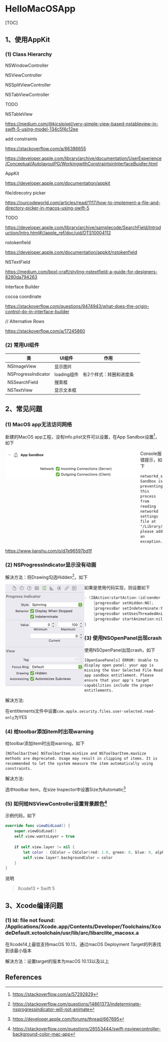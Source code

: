 # HelloMacOSApp
[TOC]

## 1、使用AppKit

### (1) Class Hierarchy 

NSWindowController

NSViewController

NSSplitViewController

NSTabViewController

TODO



NSTableView

https://medium.com/@kicsipixel/very-simple-view-based-nstableview-in-swift-5-using-model-134c5f4c12ee



add constraints

https://stackoverflow.com/a/66386655

https://developer.apple.com/library/archive/documentation/UserExperience/Conceptual/AutolayoutPG/WorkingwithConstraintsinInterfaceBuidler.html



AppKit

https://developer.apple.com/documentation/appkit



file/direcotry picker

https://ourcodeworld.com/articles/read/1117/how-to-implement-a-file-and-directory-picker-in-macos-using-swift-5



TODO

https://developer.apple.com/library/archive/samplecode/SearchField/Introduction/Intro.html#//apple_ref/doc/uid/DTS10004112



nstokenfield

https://developer.apple.com/documentation/appkit/nstokenfield



NSTextField

https://medium.com/bpxl-craft/styling-nstextfield-a-guide-for-designers-8280da794263



Interface Builder 

cocoa coordinate

https://stackoverflow.com/questions/9474943/what-does-the-origin-control-do-in-interface-builder



// Alternative Rows

https://stackoverflow.com/a/17245860



### (2) 常用UI组件



| 类                  | UI组件      | 作用                    |      |
| ------------------- | ----------- | ----------------------- | ---- |
| NSImageView         | 显示图片    |                         |      |
| NSProgressIndicator | loading组件 | 有2个样式：转圈和进度条 |      |
| NSSearchField       | 搜索框      |                         |      |
| NSTextView          | 显示文本框  |                         |      |







## 2、常见问题

### (1) MacOS app无法访问网络

新建的MacOS app工程，没有Info.plist文件可以设置，在App Sandbox设置[^1]，如下

<img src="images/01_turn_on_network.png" style="zoom:50%; float: left" />



Console报错提示，如下

```
networkd_settings_read_from_file Sandbox is preventing this process from reading networkd settings file at "/Library/Preferences/com.apple.networkd.plist", please add an exception.
```



https://www.jianshu.com/p/d7e96597bd1f



### (2)  NSProgressIndicator显示没有动画

解决方法：将Drawing勾选Hidden[^2]，如下

<img src="images/02_solve_NSProgressIndicator_not_animate.png" style="zoom:50%; float: left" />



如果是使用代码实现，则设置如下

```objective-c
- (IBAction)startAction:(id)sender {
    [progressBar setHidden:NO];
    [progressBar setIndeterminate:YES];
    [progressBar setUsesThreadedAnimation:YES];
    [progressBar startAnimation:nil];
}
```



### (3) 使用NSOpenPanel出现crash

使用NSOpenPanel出现crash，如下

```
[OpenSavePanels] ERROR: Unable to display open panel: your app is missing the User Selected File Read app sandbox entitlement. Please ensure that your app's target capabilities include the proper entitlements.
```



解决方法:

在entitlements文件中设置`com.apple.security.files.user-selected.read-only`为YES



### (4) 给toolbar添加item时出现warning

给toolbar添加item时出现warning，如下

```
[NSToolbarItem] NSToolbarItem.minSize and NSToolbarItem.maxSize methods are deprecated. Usage may result in clipping of items. It is recommended to let the system measure the item automatically using constraints.
```



解决方法:

选中toolbar item，在size Inspector中设置Size为Automatic[^3]



### (5) 如何给NSViewController设置背景颜色[^4]

示例代码，如下

```swift
override func viewDidLoad() {
    super.viewDidLoad()
    self.view.wantsLayer = true

    if self.view.layer != nil {
        let color : CGColor = CGColor(red: 1.0, green: 0, blue: 0, alpha: 1.0)
        self.view.layer?.backgroundColor = color
    }
}
```

说明

> Xcode13 + Swift 5



## 3、Xcode编译问题

### (1) ld: file not found: /Applications/Xcode.app/Contents/Developer/Toolchains/XcodeDefault.xctoolchain/usr/lib/arc/libarclite_macosx.a

在Xcode14上最低支持macOS 10.13，通过macOS Deployment Target的列表找到该最小版本

解决方法：设置target的版本为macOS 10.13以及以上





## References

[^1]:https://stackoverflow.com/a/57292829
[^2]:https://stackoverflow.com/questions/14861373/indeterminate-nsprogressindicator-will-not-animate

[^3]:https://developer.apple.com/forums/thread/667695
[^4]:https://stackoverflow.com/questions/26553444/swift-nsviewcontroller-background-color-mac-app

